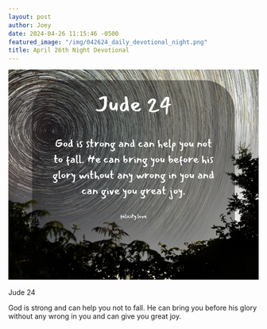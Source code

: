 ```yaml
---
layout: post
author: Joey
date: 2024-04-26 11:15:46 -0500
featured_image: "/img/042624_daily_devotional_night.png"
title: April 26th Night Devotional
---
```


[![April 26th 2024 - Night Devotional](/img/042624_daily_devotional_night.png)](/img/042624_daily_devotional_night.png)

Jude 24

God is strong and can help you not to fall. He can bring you before his glory without any wrong in you and can give you great joy.